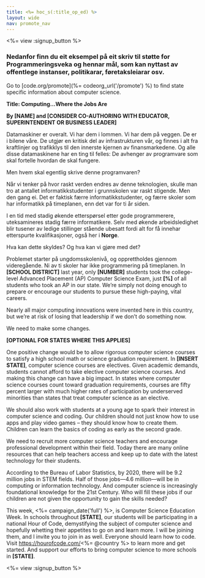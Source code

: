 ```yaml
---
title: <%= hoc_s(:title_op_ed) %>
layout: wide
nav: promote_nav
---
```

<%= view :signup_button %>

### Nedanfor finn du eit eksempel på eit skriv til støtte for Programmeringsveka og hennar mål, som kan nyttast av offentlege instanser, politikarar, føretaksleiarar osv.

  


Go to [code.org/promote](%= codeorg_url('/promote') %) to find state specific information about computer science.

**Title: Computing…Where the Jobs Are**

**By [NAME] and [CONSIDER CO-AUTHORING WITH EDUCATOR, SUPERINTENDENT OR BUSINESS LEADER]**

Datamaskiner er overalt. Vi har dem i lommen. Vi har dem på veggen. De er i bilene våre. De utgjør en kritisk del av infrastrukturen vår, og finnes i alt fra kraftlinjer og trafikklys til den innerste kjernen av finansmarkedene. Og alle disse datamaskinene har en ting til felles: De avhenger av programvare som skal fortelle hvordan de skal fungere.

Men hvem skal egentlig skrive denne programvaren?

Når vi tenker på hvor raskt verden endres av denne teknologien, skulle man tro at antallet informatikkstudenter i grunnskolen var raskt stigende. Men den gang ei. Det er faktisk færre informatikkstudenter, og færre skoler som har informatikk på timeplanen, enn det var for ti år siden.

I en tid med stadig økende etterspørsel etter gode programmerere, uteksamineres stadig færre informatikere. Selv med økende arbeidsledighet blir tusener av ledige stillinger stående ubesatt fordi alt for få innehar etterspurte kvalifikasjoner, også her i **Norge**.

Hva kan dette skyldes? Og hva kan vi gjøre med det?

Problemet starter på ungdomsskolenivå, og opprettholdes gjennom videregående. Ni av ti skoler har ikke programmering på timeplanen. In **[SCHOOL DISTRICT]** last year, only **[NUMBER]** students took the college-level Advanced Placement (AP) Computer Science Exam, just **[%]** of all students who took an AP in our state. We’re simply not doing enough to prepare or encourage our students to pursue these high-paying, vital careers.

Nearly all major computing innovations were invented here in this country, but we’re at risk of losing that leadership if we don’t do something now.

We need to make some changes.

**[OPTIONAL FOR STATES WHERE THIS APPLIES]**

One positive change would be to allow rigorous computer science courses to satisfy a high school math or science graduation requirement. In **[INSERT STATE]**, computer science courses are electives. Given academic demands, students cannot afford to take elective computer science courses. And making this change can have a big impact. In states where computer science courses count toward graduation requirements, courses are fifty percent larger with much higher rates of participation by underserved minorities than states that treat computer science as an elective.

We should also work with students at a young age to spark their interest in computer science and coding. Our children should not just know how to use apps and play video games – they should know how to create them. Children can learn the basics of coding as early as the second grade.

We need to recruit more computer science teachers and encourage professional development within their field. Today there are many online resources that can help teachers access and keep up to date with the latest technology for their students.

According to the Bureau of Labor Statistics, by 2020, there will be 9.2 million jobs in STEM fields. Half of those jobs—4.6 million—will be in computing or information technology. And computer science is increasingly foundational knowledge for the 21st Century. Who will fill these jobs if our children are not given the opportunity to gain the skills needed?

This week, <%= campaign_date('full') %>, is Computer Science Education Week. In schools throughout **[STATE]**, our students will be participating in a national Hour of Code, demystifying the subject of computer science and hopefully whetting their appetites to go on and learn more. I will be joining them, and I invite you to join in as well. Everyone should learn how to code. Visit https://hourofcode.com/<%= @country %> to learn more and get started. And support our efforts to bring computer science to more schools in **[STATE]**.

<%= view :signup_button %>